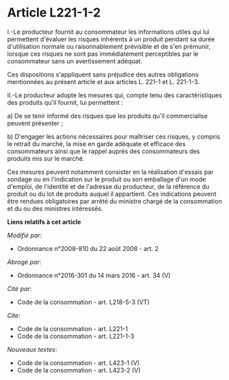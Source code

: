 # Article L221-1-2

I.-Le producteur fournit au consommateur les informations utiles qui lui permettent d'évaluer les risques inhérents à un
produit pendant sa durée d'utilisation normale ou raisonnablement prévisible et de s'en prémunir, lorsque ces risques ne sont
pas immédiatement perceptibles par le consommateur sans un avertissement adéquat. 

Ces dispositions s'appliquent sans préjudice des autres obligations mentionnées au présent article et aux articles L. 221-1
et L. 221-1-3. 

II.-Le producteur adopte les mesures qui, compte tenu des caractéristiques des produits qu'il fournit, lui permettent : 

a) De se tenir informé des risques que les produits qu'il commercialise peuvent présenter ; 

b) D'engager les actions nécessaires pour maîtriser ces risques, y compris le retrait du marché, la mise en garde adéquate et
efficace des consommateurs ainsi que le rappel auprès des consommateurs des produits mis sur le marché. 

Ces mesures peuvent notamment consister en la réalisation d'essais par sondage ou en l'indication sur le produit ou son
emballage d'un mode d'emploi, de l'identité et de l'adresse du producteur, de la référence du produit ou du lot de produits
auquel il appartient. Ces indications peuvent être rendues obligatoires par arrêté du ministre chargé de la consommation et
du ou des ministres intéressés.

**Liens relatifs à cet article**

_Modifié par_:

  - Ordonnance n°2008-810 du 22 août 2008 - art. 2

_Abrogé par_:

  - Ordonnance n°2016-301 du 14 mars 2016 - art. 34 (V)

_Cité par_:

  - Code de la consommation - art. L218-5-3 (VT)

_Cite_:

  - Code de la consommation - art. L221-1
  - Code de la consommation - art. L221-1-3

_Nouveaux textes_:

  - Code de la consommation - art. L423-1 (V)
  - Code de la consommation - art. L423-2 (V)
